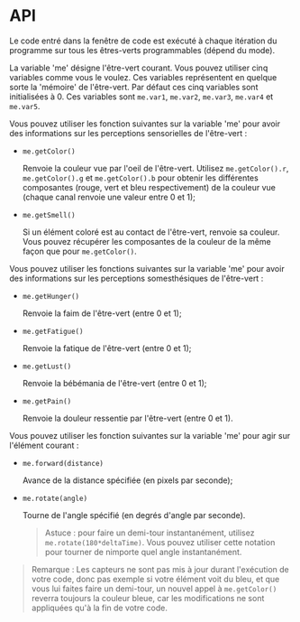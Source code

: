 API
===

Le code entré dans la fenêtre de code est exécuté à chaque itération du programme sur tous les êtres-verts programmables (dépend du mode).

La variable 'me' désigne l'être-vert courant. Vous pouvez utiliser cinq variables comme vous le voulez. Ces variables représentent en quelque sorte la 'mémoire'
de l'être-vert. Par défaut ces cinq variables sont initialisées à 0. Ces variables sont `me.var1`, `me.var2`, `me.var3`, `me.var4` et `me.var5`.

Vous pouvez utiliser les fonction suivantes sur la variable 'me' pour avoir des informations sur les perceptions sensorielles de l'être-vert : 

- `me.getColor()`

  Renvoie la couleur vue par l'oeil de l'être-vert. Utilisez `me.getColor().r`, `me.getColor().g` et `me.getColor().b` pour obtenir les différentes composantes (rouge, vert et
  bleu respectivement) de la couleur vue (chaque canal renvoie une valeur entre 0 et 1);

- `me.getSmell()`

  Si un élément coloré est au contact de l'être-vert, renvoie sa couleur. Vous pouvez récupérer les composantes de la couleur de la même façon que pour `me.getColor()`.

Vous pouvez utiliser les fonctions suivantes sur la variable 'me' pour avoir des informations sur les perceptions somesthésiques de l'être-vert :

- `me.getHunger()`

  Renvoie la faim de l'être-vert (entre 0 et 1);

- `me.getFatigue()`

  Renvoie la fatique de l'être-vert (entre 0 et 1);

- `me.getLust()`

  Renvoie la bébémania de l'être-vert (entre 0 et 1);

- `me.getPain()`

  Renvoie la douleur ressentie par l'être-vert (entre 0 et 1).

Vous pouvez utiliser les fonction suivantes sur la variable 'me' pour agir sur l'élément courant :

- `me.forward(distance)`

  Avance de la distance spécifiée (en pixels par seconde);

- `me.rotate(angle)`
 
  Tourne de l'angle spécifié (en degrés d'angle par seconde).

  > Astuce : pour faire un demi-tour instantanément, utilisez `me.rotate(180*deltaTime)`.
  > Vous pouvez utiliser cette notation pour tourner de nimporte quel angle instantanément.

> Remarque : Les capteurs ne sont pas mis à jour durant l'exécution de votre code, donc pas exemple si votre élément voit du bleu, et que vous lui faites faire un demi-tour,
> un nouvel appel à `me.getColor()` reverra toujours la couleur bleue, car les modifications ne sont appliquées qu'à la fin de votre code.
